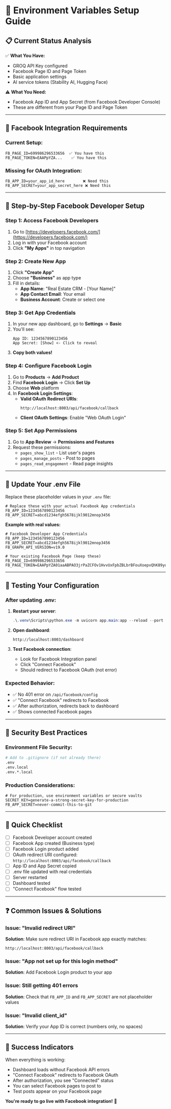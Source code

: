 # 🔧 Environment Variables Setup Guide

## 📋 **Current Status Analysis**

✅ **What You Have:**
- GROQ API Key configured
- Facebook Page ID and Page Token
- Basic application settings
- AI service tokens (Stability AI, Hugging Face)

⚠️ **What You Need:**
- Facebook App ID and App Secret (from Facebook Developer Console)
- These are different from your Page ID and Page Token

---

## 🎯 **Facebook Integration Requirements**

### **Current Setup:**
```env
FB_PAGE_ID=699986296533656  ✅ You have this
FB_PAGE_TOKEN=EAAPpYZA...    ✅ You have this
```

### **Missing for OAuth Integration:**
```env
FB_APP_ID=your_app_id_here        ❌ Need this
FB_APP_SECRET=your_app_secret_here ❌ Need this
```

---

## 🚀 **Step-by-Step Facebook Developer Setup**

### **Step 1: Access Facebook Developers**
1. Go to [https://developers.facebook.com/](https://developers.facebook.com/)
2. Log in with your Facebook account
3. Click **"My Apps"** in top navigation

### **Step 2: Create New App**
1. Click **"Create App"**
2. Choose **"Business"** as app type
3. Fill in details:
   - **App Name**: "Real Estate CRM - [Your Name]"
   - **App Contact Email**: Your email
   - **Business Account**: Create or select one

### **Step 3: Get App Credentials**
1. In your new app dashboard, go to **Settings** → **Basic**
2. You'll see:
   ```
   App ID: 1234567890123456
   App Secret: [Show] <- Click to reveal
   ```
3. **Copy both values!**

### **Step 4: Configure Facebook Login**
1. Go to **Products** → **Add Product**
2. Find **Facebook Login** → Click **Set Up**
3. Choose **Web** platform
4. In **Facebook Login Settings**:
   - **Valid OAuth Redirect URIs**: 
     ```
     http://localhost:8003/api/facebook/callback
     ```
   - **Client OAuth Settings**: Enable "Web OAuth Login"

### **Step 5: Set App Permissions**
1. Go to **App Review** → **Permissions and Features**
2. Request these permissions:
   - `pages_show_list` - List user's pages
   - `pages_manage_posts` - Post to pages
   - `pages_read_engagement` - Read page insights

---

## 📝 **Update Your .env File**

Replace these placeholder values in your `.env` file:

```env
# Replace these with your actual Facebook App credentials
FB_APP_ID=1234567890123456
FB_APP_SECRET=abcd1234efgh5678ijkl9012mnop3456
```

**Example with real values:**
```env
# Facebook Developer App Credentials
FB_APP_ID=1234567890123456
FB_APP_SECRET=abcd1234efgh5678ijkl9012mnop3456
FB_GRAPH_API_VERSION=v19.0

# Your existing Facebook Page (keep these)
FB_PAGE_ID=699986296533656
FB_PAGE_TOKEN=EAAPpYZA01aaABPAO3jrPaZCFOv1HvvUxFpbZBLbrBFouXoepvQhK89yoW4fvIfZAe520WFartuqvZBn1m4VgANyCRcGSqmssiJlejbDaIAeJUkvVMMZApECEAvbonkT43T3ljaZBYVC0bjzBYyxX6GHrZCirnZCZBT5iQmCp8VZBxDq0C9lKf1yheJBkygNW7PKLEAAwos560EbbpD5lgiiKKVPjfSTwoGYJ3Xcu8ExTNX3hZBoZD
```

---

## 🧪 **Testing Your Configuration**

### **After updating .env:**

1. **Restart your server**:
   ```powershell
   .\.venv\Scripts\python.exe -m uvicorn app.main:app --reload --port 8003
   ```

2. **Open dashboard**:
   ```
   http://localhost:8003/dashboard
   ```

3. **Test Facebook connection**:
   - Look for Facebook Integration panel
   - Click "Connect Facebook"
   - Should redirect to Facebook OAuth (not error)

### **Expected Behavior:**
- ✅ No 401 error on `/api/facebook/config`
- ✅ "Connect Facebook" redirects to Facebook
- ✅ After authorization, redirects back to dashboard
- ✅ Shows connected Facebook pages

---

## 🔐 **Security Best Practices**

### **Environment File Security:**
```bash
# Add to .gitignore (if not already there)
.env
.env.local
.env.*.local
```

### **Production Considerations:**
```env
# For production, use environment variables or secure vaults
SECRET_KEY=generate-a-strong-secret-key-for-production
FB_APP_SECRET=never-commit-this-to-git
```

---

## 🎯 **Quick Checklist**

- [ ] Facebook Developer account created
- [ ] Facebook App created (Business type)
- [ ] Facebook Login product added
- [ ] OAuth redirect URI configured: `http://localhost:8003/api/facebook/callback`
- [ ] App ID and App Secret copied
- [ ] .env file updated with real credentials
- [ ] Server restarted
- [ ] Dashboard tested
- [ ] "Connect Facebook" flow tested

---

## ❓ **Common Issues & Solutions**

### **Issue**: "Invalid redirect URI"
**Solution**: Make sure redirect URI in Facebook app exactly matches:
```
http://localhost:8003/api/facebook/callback
```

### **Issue**: "App not set up for this login method"
**Solution**: Add Facebook Login product to your app

### **Issue**: Still getting 401 errors
**Solution**: Check that `FB_APP_ID` and `FB_APP_SECRET` are not placeholder values

### **Issue**: "Invalid client_id"
**Solution**: Verify your App ID is correct (numbers only, no spaces)

---

## 🎉 **Success Indicators**

When everything is working:
- Dashboard loads without Facebook API errors
- "Connect Facebook" redirects to Facebook OAuth
- After authorization, you see "Connected" status
- You can select Facebook pages to post to
- Test posts appear on your Facebook page

**You're ready to go live with Facebook integration!** 🚀
